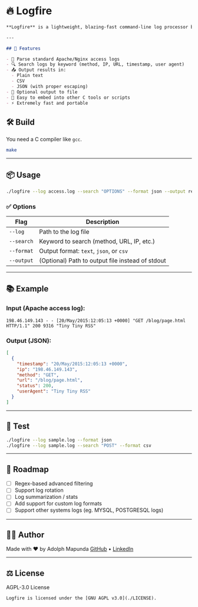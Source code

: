 # 🔥 Logfire

````markdown
**Logfire** is a lightweight, blazing-fast command-line log processor built in C. It allows you to parse, search, and format logs (such as Apache and Nginx access logs) into readable or structured formats like JSON and CSV — all without the bloat of heavy tools like ELK.

---

## 🚀 Features

- 📄 Parse standard Apache/Nginx access logs
- 🔍 Search logs by keyword (method, IP, URL, timestamp, user agent)
- 📤 Output results in:
  - Plain text
  - CSV
  - JSON (with proper escaping)
- 📁 Optional output to file
- 🧩 Easy to embed into other C tools or scripts
- ⚡️ Extremely fast and portable

````
## 🛠️ Build

You need a C compiler like `gcc`.

```bash
make
````
---

## 📦 Usage

```bash
./logfire --log access.log --search "OPTIONS" --format json --output result.json
```

### ✅ Options

| Flag       | Description                                      |
| ---------- | ------------------------------------------------ |
| `--log`    | Path to the log file                             |
| `--search` | Keyword to search (method, URL, IP, etc.)        |
| `--format` | Output format: `text`, `json`, or `csv`          |
| `--output` | (Optional) Path to output file instead of stdout |

---

## 📚 Example

### Input (Apache access log):

```
198.46.149.143 - - [20/May/2015:12:05:13 +0000] "GET /blog/page.html HTTP/1.1" 200 9316 "Tiny Tiny RSS"
```

### Output (JSON):

```json
[
  {
    "timestamp": "20/May/2015:12:05:13 +0000",
    "ip": "198.46.149.143",
    "method": "GET",
    "url": "/blog/page.html",
    "status": 200,
    "userAgent": "Tiny Tiny RSS"
  }
]
```

---

## 🧪 Test

```bash
./logfire --log sample.log --format json
./logfire --log sample.log --search "POST" --format csv
```

---

## 🧰 Roadmap

* [ ] Regex-based advanced filtering
* [ ] Support log rotation
* [ ] Log summarization / stats
* [ ] Add support for custom log formats
* [ ] Support other systems logs (eg. MYSQL, POSTGRESQL logs)

---

## 👨‍💻 Author

Made with ❤️ by Adolph Mapunda
[GitHub](https://github.com/adomigold) • [LinkedIn](https://www.linkedin.com/in/adolph-gasper-106474178)

---

## ⚖️ License

 AGPL-3.0 License

```
Logfire is licensed under the [GNU AGPL v3.0](./LICENSE).
```
